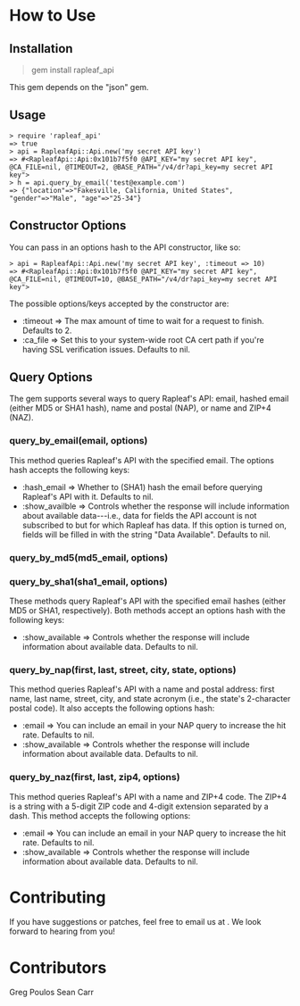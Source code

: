 How to Use
==========

Installation
------------
> gem install rapleaf_api

This gem depends on the "json" gem.

Usage
-----
    > require 'rapleaf_api'
    => true
    > api = RapleafApi::Api.new('my secret API key')
    => #<RapleafApi::Api:0x101b7f5f0 @API_KEY="my secret API key", @CA_FILE=nil, @TIMEOUT=2, @BASE_PATH="/v4/dr?api_key=my secret API key">
    > h = api.query_by_email('test@example.com')
    => {"location"=>"Fakesville, California, United States", "gender"=>"Male", "age"=>"25-34"}

Constructor Options
-------------------
You can pass in an options hash to the API constructor, like so:

    > api = RapleafApi::Api.new('my secret API key', :timeout => 10)
    => #<RapleafApi::Api:0x101b7f5f0 @API_KEY="my secret API key", @CA_FILE=nil, @TIMEOUT=10, @BASE_PATH="/v4/dr?api_key=my secret API key">

The possible options/keys accepted by the constructor are:

 - :timeout => The max amount of time to wait for a request to finish. Defaults to 2.
 - :ca_file => Set this to your system-wide root CA cert path if you're having SSL verification issues. Defaults to nil.
 
Query Options
-------------
The gem supports several ways to query Rapleaf's API: email, hashed email (either MD5 or SHA1 hash), name and postal (NAP), or name and ZIP+4 (NAZ).

### query_by_email(email, options)

This method queries Rapleaf's API with the specified email. The options hash accepts the following keys:

 - :hash_email    => Whether to (SHA1) hash the email before querying Rapleaf's API with it. Defaults to nil.
 - :show_availble => Controls whether the response will include information about available data---i.e., data for fields the API account is not subscribed to but for which Rapleaf has data. If this option is turned on, fields will be filled in with the string "Data Available". Defaults to nil.

### query_by_md5(md5_email, options)
### query_by_sha1(sha1_email, options)

These methods query Rapleaf's API with the specified email hashes (either MD5 or SHA1, respectively). Both methods accept an options hash with the following keys:

 - :show_available => Controls whether the response will include information about available data. Defaults to nil.
 
### query_by_nap(first, last, street, city, state, options)

This method queries Rapleaf's API with a name and postal address: first name, last name, street, city, and state acronym (i.e., the state's 2-character postal code). It also accepts the following options hash:

 - :email          => You can include an email in your NAP query to increase the hit rate. Defaults to nil.
 - :show_available => Controls whether the response will include information about available data. Defaults to nil.

### query_by_naz(first, last, zip4, options)

This method queries Rapleaf's API with a name and ZIP+4 code. The ZIP+4 is a string with a 5-digit ZIP code and 4-digit extension separated by a dash. This method accepts the following options:

- :email          => You can include an email in your NAP query to increase the hit rate. Defaults to nil.
- :show_available => Controls whether the response will include information about available data. Defaults to nil.


Contributing
============
If you have suggestions or patches, feel free to email us at
<developer at rapleaf dot com>. We look forward to hearing from you!


Contributors
============
Greg Poulos <greg at rapleaf dot com>
Sean Carr <sean at rapleaf dot com>
